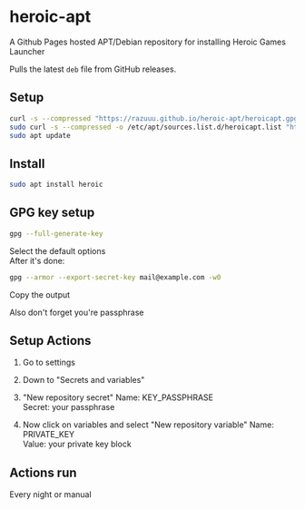 # heroic-apt
A Github Pages hosted APT/Debian repository for installing Heroic Games Launcher  

Pulls the latest `deb` file from GitHub releases.


## Setup
```bash
curl -s --compressed "https://razuuu.github.io/heroic-apt/heroicapt.gpg" | gpg --dearmor | sudo tee /etc/apt/trusted.gpg.d/heroicapt.gpg > /dev/null
sudo curl -s --compressed -o /etc/apt/sources.list.d/heroicapt.list "https://razuuu.github.io/heroic-apt/heroicapt.list"
sudo apt update
```

## Install
```bash
sudo apt install heroic
```

## GPG key setup
```bash
gpg --full-generate-key
```

Select the default options  
After it's done:  

```bash
gpg --armor --export-secret-key mail@example.com -w0
```
Copy the output

Also don't forget you're passphrase  

## Setup Actions

1. Go to settings
2. Down to "Secrets and variables"
3. "New repository secret"
Name: KEY_PASSPHRASE  
Secret: your passphrase  

4. Now click on variables and select "New repository variable"
Name: PRIVATE_KEY  
Value: your private key block 

## Actions run
Every night or manual  
